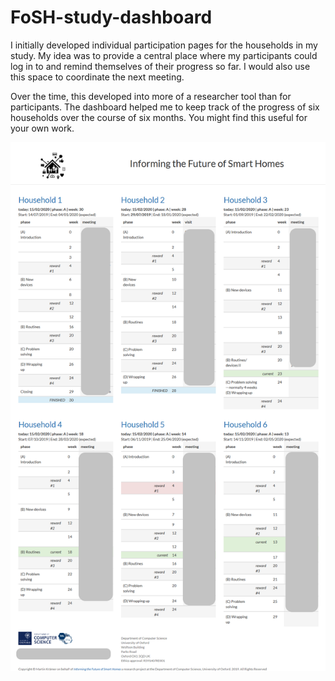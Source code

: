 # FoSH-study-dashboard
I initially developed individual participation pages for the households in my study. My idea was to provide a central place where my participants could log in to and remind themselves of their progress so far. I would also use this space to coordinate the next meeting.

Over the time, this developed into more of a researcher tool than for participants. The dashboard helped me to keep track of the progress of six households over the course of six months. You might find this useful for your own work.

![](https://raw.githubusercontent.com/markraemer/FoSH-study-dashboard/master/dashboard.png?v=4&s=200)

